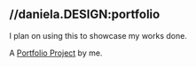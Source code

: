 //daniela.DESIGN:portfolio
--------------------------

I plan on using this to showcase my works done. 

A [Portfolio Project](https://daniela-idara.github.io/portfolio/) by me.

